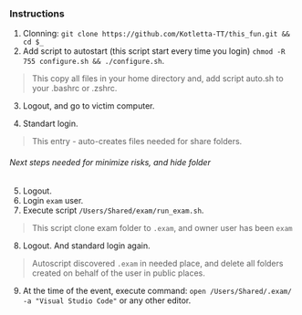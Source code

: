 ### Instructions

1. Clonning:
`git clone https://github.com/Kotletta-TT/this_fun.git && cd $_`
2. Add script to autostart (this script start every time you login)
 `chmod -R 755 configure.sh && ./configure.sh`.
 
  > This copy all files in your home directory and, add script auto.sh to your .bashrc or .zshrc.  

3. Logout, and go to victim computer.

4. Standart login.
  > This entry - auto-creates files needed for share folders.

###### Next steps needed for minimize risks, and hide folder

5. Logout.
6. Login `exam` user.
7. Execute script `/Users/Shared/exam/run_exam.sh`.  
  
  >This script clone exam folder to `.exam`, and owner user has been `exam`
  
8. Logout. And standard login again.
  
  > Autoscript discovered `.exam` in needed place, and delete all folders created on behalf of the user in public places.

9. At the time of the event, execute command: `open /Users/Shared/.exam/ -a "Visual Studio Code"` or any other editor. 




